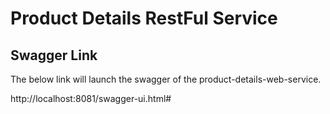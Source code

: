# Product Details RestFul Service

## Swagger Link

The below link will launch the swagger of the product-details-web-service.

http://localhost:8081/swagger-ui.html#
